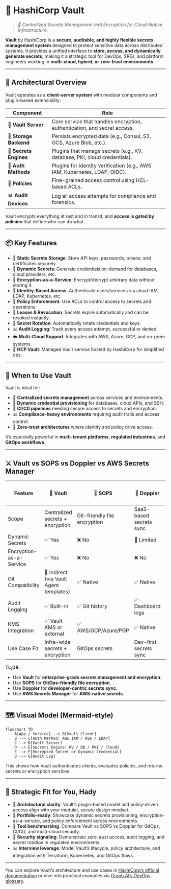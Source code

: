 # 🏰 HashiCorp Vault

> _📖 Centralized Secrets Management and Encryption for Cloud-Native Infrastructure._

**Vault** by HashiCorp is a **secure, auditable, and highly flexible secrets management system** designed to protect sensitive data across distributed systems. It provides a unified interface to **store, access, and dynamically generate secrets**, making it a strategic tool for DevOps, SREs, and platform engineers working in **multi-cloud, hybrid, or zero-trust environments**.

---

## 🧠 Architectural Overview

Vault operates as a **client-server system** with modular components and plugin-based extensibility:

| Component              | Role                                                                       |
| ---------------------- | -------------------------------------------------------------------------- |
| 🧱 **Vault Server**    | Core service that handles encryption, authentication, and secret access.   |
| 🔐 **Storage Backend** | Persists encrypted data (e.g., Consul, S3, GCS, Azure Blob, etc.).         |
| 🧩 **Secrets Engines** | Plugins that manage secrets (e.g., KV, database, PKI, cloud credentials).  |
| 🔑 **Auth Methods**    | Plugins for identity verification (e.g., AWS IAM, Kubernetes, LDAP, OIDC). |
| 📜 **Policies**        | Fine-grained access control using HCL-based ACLs.                          |
| 📊 **Audit Devices**   | Log all access attempts for compliance and forensics.                      |

Vault encrypts everything at rest and in transit, and **access is gated by policies** that define who can do what.

---

## 📦 Key Features

- 🔐 **Static Secrets Storage**: Store API keys, passwords, tokens, and certificates securely.
- 🔁 **Dynamic Secrets**: Generate credentials on-demand for databases, cloud providers, etc.
- 🧬 **Encryption-as-a-Service**: Encrypt/decrypt arbitrary data without storing it.
- 🧰 **Identity-Based Access**: Authenticate users/services via cloud IAM, LDAP, Kubernetes, etc.
- 📜 **Policy Enforcement**: Use ACLs to control access to secrets and operations.
- 🧪 **Leases & Revocation**: Secrets expire automatically and can be revoked instantly.
- 🧩 **Secret Rotation**: Automatically rotate credentials and keys.
- 📊 **Audit Logging**: Track every access attempt, successful or denied.
- ☁️ **Multi-Cloud Support**: Integrates with AWS, Azure, GCP, and on-prem systems.
- 🧱 **HCP Vault**: Managed Vault service hosted by HashiCorp for simplified ops.

---

## 🚀 When to Use Vault

Vault is ideal for:

- 🔐 **Centralized secrets management** across services and environments.
- 🧰 **Dynamic credential provisioning** for databases, cloud APIs, and SSH.
- 🧪 **CI/CD pipelines** needing secure access to secrets and encryption.
- 📊 **Compliance-heavy environments** requiring audit trails and access control.
- 🧠 **Zero-trust architectures** where identity and policy drive access.

It’s especially powerful in **multi-tenant platforms**, **regulated industries**, and **GitOps workflows**.

---

## ⚔️ Vault vs SOPS vs Doppler vs AWS Secrets Manager

| Feature                 | 🏰 **Vault**                            | 🔐 **SOPS**                  | 🌊 **Doppler**          | ☁️ **AWS Secrets Manager** |
| ----------------------- | --------------------------------------- | ---------------------------- | ----------------------- | -------------------------- |
| Scope                   | Centralized secrets + encryption        | Git-friendly file encryption | SaaS-based secrets sync | AWS-native secrets store   |
| Dynamic Secrets         | ✅ Yes                                  | ❌ No                        | 🔶 Limited              | ✅ Yes                     |
| Encryption-as-a-Service | ✅ Yes                                  | ❌ No                        | ❌ No                   | ❌ No                      |
| Git Compatibility       | 🔶 Indirect (via Vault Agent templates) | ✅ Native                    | ✅ Native               | ❌ Not designed for Git    |
| Audit Logging           | ✅ Built-in                             | ✅ Git history               | ✅ Dashboard logs       | ✅ CloudTrail              |
| KMS Integration         | ✅ Vault KMS or external                | ✅ AWS/GCP/Azure/PGP         | ✅ Native               | ✅ AWS KMS                 |
| Use Case Fit            | Infra-wide secrets + encryption         | GitOps secrets               | Dev-first secrets sync  | AWS-only secrets           |

**TL;DR**:

- Use **Vault** for **enterprise-grade secrets management and encryption**.
- Use **SOPS** for **GitOps-friendly file encryption**.
- Use **Doppler** for **developer-centric secrets sync**.
- Use **AWS Secrets Manager** for **AWS-native secrets**.

---

## 🗺️ Visual Model (Mermaid-style)

```mermaid
flowchart TD
    A[App / Service] --> B[Vault Client]
    B --> C[Auth Method: AWS IAM / K8s / LDAP]
    C --> D[Vault Server]
    D --> E[Secrets Engine: KV / DB / PKI / Cloud]
    E --> F[Encrypted Secret or Dynamic Credential]
    D --> G[Audit Log]
```

This shows how Vault authenticates clients, evaluates policies, and returns secrets or encryption services.

---

## 🧩 Strategic Fit for You, Hady

- 🧠 **Architectural clarity**: Vault’s plugin-based model and policy-driven access align with your modular, secure design mindset.
- 📁 **Portfolio-ready**: Showcase dynamic secrets provisioning, encryption-as-a-service, and policy enforcement across environments.
- 🧪 **Tool benchmarking**: Compare Vault vs SOPS vs Doppler for GitOps, CI/CD, and multi-cloud security.
- 🔐 **Security signaling**: Demonstrate zero-trust access, audit logging, and secret rotation in regulated environments.
- 📊 **Interview leverage**: Model Vault’s lifecycle, policy architecture, and integration with Terraform, Kubernetes, and GitOps flows.

---

You can explore Vault’s architecture and use cases in [HashiCorp’s official documentation](https://developer.hashicorp.com/vault/docs/about-vault/what-is-vault) or dive into practical examples via [Graph AI’s DevOps glossary](https://www.graphapp.ai/engineering-glossary/devops/vault).
